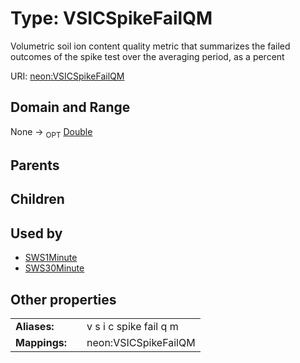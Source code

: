 
# Type: VSICSpikeFailQM


Volumetric soil ion content quality metric that summarizes the failed outcomes of the spike test over the averaging period, as a percent

URI: [neon:VSICSpikeFailQM](https://data.neonscience.org/VSICSpikeFailQM)


## Domain and Range

None ->  <sub>OPT</sub> [Double](types/Double.md)

## Parents


## Children


## Used by

 * [SWS1Minute](SWS1Minute.md)
 * [SWS30Minute](SWS30Minute.md)

## Other properties

|  |  |  |
| --- | --- | --- |
| **Aliases:** | | v s i c spike fail q m |
| **Mappings:** | | neon:VSICSpikeFailQM |

